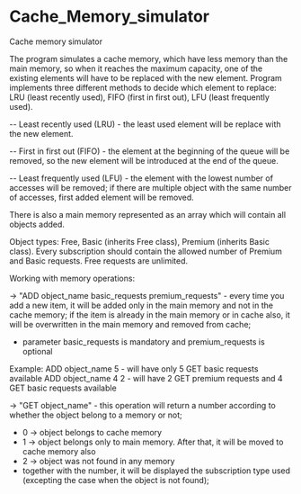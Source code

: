 # Cache_Memory_simulator


Cache memory simulator

The program simulates a cache memory, which have less memory than the main memory, so when it reaches the maximum 
capacity, one of the existing elements will have to be replaced with the new element. Program implements three different methods to decide which element to replace: LRU (least recently used), FIFO (first in first out), LFU (least frequently used).


-- Least recently used (LRU) - the least used element will be replace with the new element.

-- First in first out (FIFO) - the element at the beginning of the queue will be removed, so the new element will be introduced at the end of the queue.

-- Least frequently used (LFU) - the element with the lowest number of accesses will be removed; if there are multiple object with the same number of accesses, first added element will be removed.


There is also a main memory represented as an array which will contain all objects added.

Object types: Free, Basic (inherits Free class), Premium (inherits  Basic class). Every subscription should contain the allowed number of Premium and Basic requests. Free requests are unlimited.


Working with memory operations:

-> "ADD object_name basic_requests premium_requests" - every time you add a new item, it will be added only in the main memory and not in the cache memory; if the item is already in the main memory or in cache also, it will be overwritten in the main memory and removed from cache;

* parameter basic_requests is mandatory and premium_requests is optional

Example:
	ADD object_name 5 - will have only 5 GET basic requests available
	ADD object_name 4 2 - will have 2 GET premium requests and 4 GET basic requests available


-> "GET object_name" - this operation will return a number according to whether the object belong to a memory or not;

* 0 -> object belongs to cache memory
* 1 -> object belongs only to main memory. After that, it will be moved to cache memory also
* 2 -> object was not found in any memory
* together with the number, it will be displayed the subscription type used (excepting the case when the object is not found);
